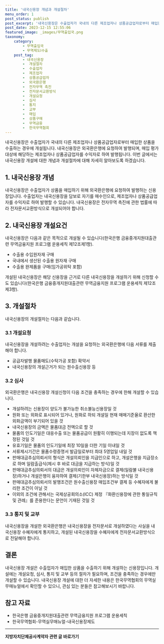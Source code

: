 ```yaml
---
title: '내국신용장 개념과 개설절차'
menu_order: 1
post_status: publish
post_excerpt: '내국신용장은 수출업자가 국내의 다른 제조업자나 상품공급업자로부터 매입한 상품을 수출하는 경우에 개설됩니다. 내국신용장은 외국환은행에 요청하여 발행되며, 매입 평가대상에 해당하는 제조업자나 상품공급업자를 수익자로 하여 발행됩니다. 이번 글에서는 내국신용장 개설에 대한 개념과 개설절차에 대해 자세히 알아보도록 하겠습니다.'
post_date: 2023-12-15 12:55:06
featured_image: _images/무역출입국.png
taxonomy:
    category:
        - 무역출입국
        - 무역제도Ⅰ수출
    post_tag:
        - 내국신용장
        -  개설절차
        -  수출업자
        -  제조업자
        -  상품공급업자
        -  외국환은행
        -  전자무역 촉진
        -  전자문서교환방식
        -  개설요청
        -  심사
        -  통지
        -  교부
        -  매입
        -  상품구매
        -  무역금융
        -  한국무역협회
---
```



내국신용장은 수출업자가 국내의 다른 제조업자나 상품공급업자로부터 매입한 상품을 수출하는 경우에 개설됩니다. 내국신용장은 외국환은행에 요청하여 발행되며, 매입 평가대상에 해당하는 제조업자나 상품공급업자를 수익자로 하여 발행됩니다. 이번 글에서는 내국신용장 개설에 대한 개념과 개설절차에 대해 자세히 알아보도록 하겠습니다.

## 1. 내국신용장 개념

내국신용장은 수출업자가 상품을 매입하기 위해 외국환은행에 요청하여 발행하는 신용장입니다. 수출업자는 내국신용장을 담보로 자기를 매수인으로, 제조업자나 상품공급업자를 수익자로 하여 발행할 수 있습니다. 내국신용장은 전자무역 촉진에 관한 법률에 따라 전자문서교환방식으로 개설되어야 합니다.

## 2. 내국신용장 개설요건

내국신용장은 다음과 같은 목적으로 개설될 수 있습니다(한국은행 금융중개지원대출관련 무역금융지원 프로그램 운용세칙 제12조제1항).

- 수출용 수입원자재 구매
- 국내에서 생산된 수출용 원자재 구매
- 수출용 완제품을 구매(임가공위탁 포함)

개설된 내국신용장은 해당 신용장을 근거로 다른 내국신용장을 개설하기 위해 신청할 수도 있습니다(한국은행 금융중개지원대출관련 무역금융지원 프로그램 운용세칙 제12조제3항).

## 3. 개설절차

내국신용장의 개설절차는 다음과 같습니다.

### 3.1 개설요청

내국신용장을 개설하려는 수출업자는 개설을 요청하는 외국환은행에 다음 서류를 제출해야 합니다.

- 공급자발행 물품매도(수탁가공 포함) 확약서
- 내국신용장의 개설근거가 되는 원수출신용장 등

### 3.2 심사

외국환은행은 내국신용장 개설신청이 다음 조건을 충족하는 경우에 한해 개설할 수 있습니다.

- 개설하려는 신용장이 양도가 불가능한 취소불능신용장일 것
- 원화 또는 외화로 표시되어 있거나, 원화로 하되 개설일 현재 매매기준율로 환산한 외화금액이 부기되어 있을 것
- 내국신용장의 금액은 물품대금 전액으로 할 것
- 물품의 인도기일은 대응수출 또는 물품공급이 원활히 이행되는데 지장이 없도록 책정된 것일 것
- 유효기일은 물품의 인도기일에 최장 10일을 더한 기일 이내일 것
- 서류제시기간은 물품수령증명서 발급일로부터 최대 5영업일 내일 것
- 판매대금추심의뢰서의 형식은 개설의뢰인을 지급인으로 하고, 개설은행을 지급장소로 하며 일람출급식(제시 후 바로 대금을 지급하는 방식)일 것
- 판매대금추심의뢰서의 대금은 개설의뢰인이 자체자금으로 결제(일람불 내국신용장)하거나 개설은행이 융자하여 결제(기한부 내국신용장)하는 방식일 것
- 판매대금추심의뢰서의 발행조건은 원수출신용장 매입조건부 결제 등 수혜자에게 불리한 조건이 아닐 것
- 이외의 조건에 관해서는 국제상공회의소(ICC) 제정 『화환신용장에 관한 통일규칙 및 관례』를 준용한다는 문언이 기재된 것일 것

### 3.3 통지 및 교부

내국신용장을 개설한 외국환은행은 내국신용장을 전자문서로 개설하였다는 사실을 내국신용장 수혜자에게 통지하고, 개설된 내국신용장을 수혜자에게 전자문서교환방식으로 전달해야 합니다.

## 결론

내국신용장 개설은 수출업자가 매입한 상품을 수출하기 위해 개설하는 신용장입니다. 개설에는 개설요청, 심사, 통지 및 교부 등의 절차가 필요하며, 조건을 충족하는 경우에만 개설할 수 있습니다. 내국신용장 개설에 대한 더 자세한 내용은 한국무역협회의 무역실무매뉴얼에서 확인할 수 있으니, 관심 있는 분들은 참고해보시기 바랍니다.

## 참고 자료

- 한국은행 금융중개지원대출관련 무역금융지원 프로그램 운용세칙
- 한국무역협회-무역실무매뉴얼-내국신용장제도
<!-- wp:separator -->
<hr class="wp-block-separator has-alpha-channel-opacity"/>
<!-- /wp:separator -->

<!-- wp:group {"backgroundColor":"base","layout":{"type":"constrained"}} -->
<div class="wp-block-group has-base-background-color has-background"><!-- wp:paragraph {"align":"center","fontSize":"medium"} -->
<p class="has-text-align-center has-large-font-size"><strong>지방자치단체공사계약자 관련 글 바로가기</strong></p>
<!-- /wp:paragraph -->


<!-- wp:latest-posts
{"categories":[{"id":7140,"count":19,"description":"","link":"https://uknowlaw.com/category/%ec%a7%80%eb%b0%a9%ec%9e%90%ec%b9%98%eb%8b%a8%ec%b2%b4%ea%b3%b5%ec%82%ac%ea%b3%84%ec%95%bd%ec%9e%90/","name":"지방자치단체공사계약자","slug":"지방자치단체공사계약자","taxonomy":"category","parent":0,"meta":[],"_links":{"self":[{"href":"https://uknowlaw.com/wp-json/wp/v2/categories/7140"}],"collection":[{"href":"https://uknowlaw.com/wp-json/wp/v2/categories"}],"about":[{"href":"https://uknowlaw.com/wp-json/wp/v2/taxonomies/category"}],"wp:post_type":[{"href":"https://uknowlaw.com/wp-json/wp/v2/posts?categories=7140"}],"curies":[{"name":"wp","href":"https://api.w.org/{rel}","templated":true}]}}],"postsToShow":100,"excerptLength":28,"postLayout":"grid","columns":2,"featuredImageAlign":"left","featuredImageSizeSlug":"large","fontSize":"small"} /--></div>
<!-- /wp:group -->